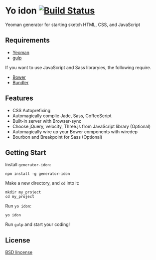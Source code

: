 # Yo idon [![Build Status](https://travis-ci.org/shgtkshruch/generator-idon.svg?branch=master)](https://travis-ci.org/shgtkshruch/generator-idon)

Yeoman generator for starting sketch HTML, CSS, and JavaScript

## Requirements

- [Yeoman](http://yeoman.io/)
- [gulp](http://gulpjs.com/)

If you want to use JavaScript and Sass libraryies, the following require.
- [Bower](http://bower.io/) 
- [Bundler](http://bundler.io/)

## Features

- CSS Autoprefixing
- Automagically complie Jade, Sass, CoffeeScript
- Built-in server with Browser-sync
- Choose jQuery, velocity, Three.js from JavaScript library (Optional)
- Automagically wire up your Bower components with wiredep
- Bourbon and Breakpoint for Sass (Optional)

## Getting Start

Install `generator-idon`:

    npm install -g generator-idon
    
Make a new directory, and `cd` into it:

    mkdir my_project
    cd my_project
    
Run `yo idon`:

    yo idon
    
Run `gulp` and start your coding!
    
## License

[BSD lincense](http://opensource.org/licenses/bsd-license.php)
